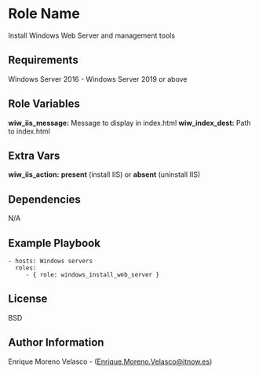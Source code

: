 Role Name
=========

Install Windows Web Server and management tools

Requirements
------------

Windows Server 2016 - Windows Server 2019 or above

Role Variables
--------------
**wiw_iis_message:** Message to display in index.html
**wiw_index_dest:** Path to index.html

Extra Vars
--------------
**wiw_iis_action:** 
**present** (install IIS) or
**absent**  (uninstall IIS)

Dependencies
------------

N/A

Example Playbook
----------------

    - hosts: Windows servers
      roles:
         - { role: windows_install_web_server }

License
-------

BSD

Author Information
------------------

Enrique Moreno Velasco - (Enrique.Moreno.Velasco@itnow.es)